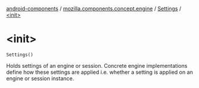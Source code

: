 [android-components](../../index.md) / [mozilla.components.concept.engine](../index.md) / [Settings](index.md) / [&lt;init&gt;](./-init-.md)

# &lt;init&gt;

`Settings()`

Holds settings of an engine or session. Concrete engine
implementations define how these settings are applied i.e.
whether a setting is applied on an engine or session instance.

